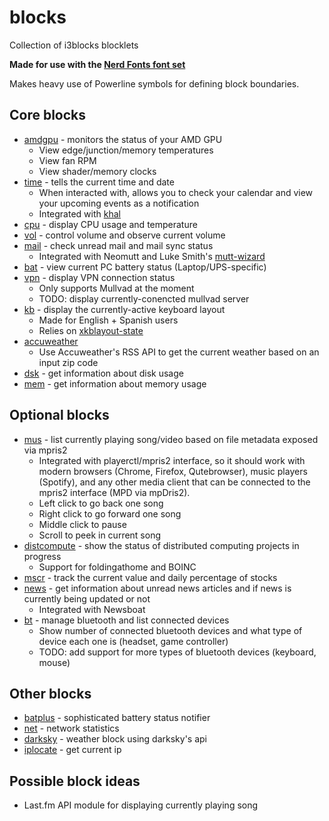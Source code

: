 # blocks
Collection of i3blocks blocklets

**Made for use with the [Nerd Fonts font set](https://github.com/ryanoasis/nerd-fonts)**

Makes heavy use of Powerline symbols for defining block boundaries.

## Core blocks
* [amdgpu](amdgpu) - monitors the status of your AMD GPU
  * View edge/junction/memory temperatures
  * View fan RPM
  * View shader/memory clocks
* [time](time) - tells the current time and date
  * When interacted with, allows you to check your calendar and view your upcoming events as a notification
  * Integrated with [khal](https://github.com/pimutils/khal)
* [cpu](cpu) - display CPU usage and temperature
* [vol](vol) - control volume and observe current volume
* [mail](mail) - check unread mail and mail sync status
  * Integrated with Neomutt and Luke Smith's [mutt-wizard](https://github.com/LukeSmithxyz/mutt-wizard)
* [bat](bat) - view current PC battery status (Laptop/UPS-specific)
* [vpn](vpn) - display VPN connection status
  * Only supports Mullvad at the moment
  * TODO: display currently-conencted mullvad server
* [kb](kb) - display the currently-active keyboard layout
  * Made for English + Spanish users
  * Relies on [xkblayout-state](https://github.com/nonpop/xkblayout-state)
* [accuweather](accuweather)
  * Use Accuweather's RSS API to get the current weather based on an input zip code
* [dsk](dsk) - get information about disk usage
* [mem](mem) - get information about memory usage

## Optional blocks
* [mus](mus) - list currently playing song/video based on file metadata exposed via mpris2
  * Integrated with playerctl/mpris2 interface, so it should work with modern browsers (Chrome, Firefox, Qutebrowser), music players (Spotify), and any other media client that can be connected to the mpris2 interface (MPD via mpDris2).
  * Left click to go back one song
  * Right click to go forward one song
  * Middle click to pause
  * Scroll to peek in current song
* [distcompute](distcompute) - show the status of distributed computing projects in progress
  * Support for foldingathome and BOINC
* [mscr](mscr) - track the current value and daily percentage of stocks
* [news](news) - get information about unread news articles and if news is currently being updated or not
  * Integrated with Newsboat
* [bt](bt) - manage bluetooth and list connected devices
  * Show number of connected bluetooth devices and what type of device each one is (headset, game controller)
  * TODO: add support for more types of bluetooth devices (keyboard, mouse)

## Other blocks
* [batplus](batplus) - sophisticated battery status notifier
* [net](net) - network statistics
* [darksky](darksky) - weather block using darksky's api
* [iplocate](iplocate) - get current ip

## Possible block ideas
* Last.fm API module for displaying currently playing song
